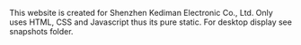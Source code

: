This website is created for Shenzhen Kediman Electronic Co., Ltd. Only uses HTML, CSS and Javascript thus its pure static. For desktop display see snapshots folder.
